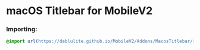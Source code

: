 <h1 background="#ff0000">macOS Titlebar for MobileV2</h1>

### Importing:
```css
@import url(https://dablulite.github.io/MobileV2/Addons/MacosTitlebar/import.css);
```
